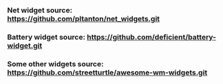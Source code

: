 ### Net widget source: https://github.com/pltanton/net_widgets.git
### Battery widget source: https://github.com/deficient/battery-widget.git
### Some other widgets source: https://github.com/streetturtle/awesome-wm-widgets.git
